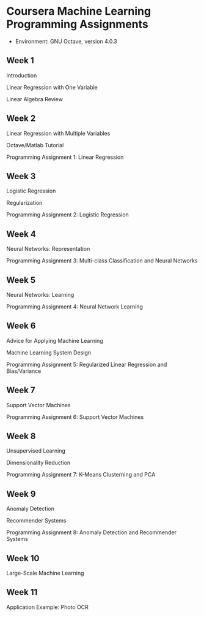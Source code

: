 Coursera Machine Learning Programming Assignments
==============

- Environment: GNU Octave, version 4.0.3

Week 1
--------------
Introduction

Linear Regression with One Variable

Linear Algebra Review

Week 2 
--------------
Linear Regression with Multiple Variables

Octave/Matlab Tutorial

Programming Assignment 1: Linear Regression

Week 3
--------------
Logistic Regression

Regularization

Programming Assignment 2: Logistic Regression

Week 4 
--------------
Neural Networks: Representation

Programming Assignment 3: Multi-class Classification and Neural Networks

Week 5 
--------------
Neural Networks: Learning

Programming Assignment 4: Neural Network Learning

Week 6 
--------------
Advice for Applying Machine Learning

Machine Learning System Design

Programming Assignment 5: Regularized Linear Regression and Bias/Variance

Week 7 
--------------
Support Vector Machines

Programming Assignment 6: Support Vector Machines

Week 8
-------------- 
Unsupervised Learning

Dimensionality Reduction

Programming Assignment 7: K-Means Clusterning and PCA

Week 9
--------------
Anomaly Detection

Recommender Systems

Programming Assignment 8: Anomaly Detection and Recommender Systems

Week 10
--------------
Large-Scale Machine Learning

Week 11
--------------
Application Example: Photo OCR